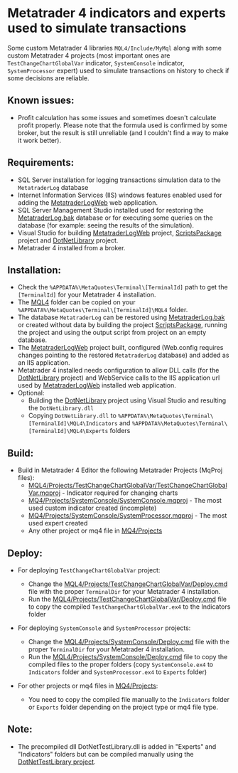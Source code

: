 # Metatrader 4 indicators and experts used to simulate transactions
Some custom Metatrader 4 libraries `MQL4/Include/MyMql` along with some custom Metatrader 4 projects (most important ones are `TestChangeChartGlobalVar` indicator, `SystemConsole` indicator, `SystemProcessor` expert) used to simulate transactions on history to check if some decisions are reliable.

## Known issues:
- Profit calculation has some issues and sometimes doesn't calculate profit properly. Please note that the formula used is confirmed by some broker, but the result is still unreliable (and I couldn't find a way to make it work better).

## Requirements:
- SQL Server installation for logging transactions simulation data to the `MetatraderLog` database
- Internet Information Services (IIS) windows features enabled used for adding the [MetatraderLogWeb](https://github.com/alexandruchirita4192/MetatraderLogWeb) web application.
- SQL Server Management Studio installed used for restoring the [MetatraderLog.bak](https://github.com/alexandruchirita4192/MetatraderLogWeb/blob/main/MetatraderLog.bak) database or for executing some queries on the database (for example: seeing the results of the simulation).
- Visual Studio for building [MetatraderLogWeb](https://github.com/alexandruchirita4192/MetatraderLogWeb) project, [ScriptsPackage](https://github.com/alexandruchirita4192/ScriptsPackage) project and [DotNetLibrary](https://github.com/alexandruchirita4192/DotNetTestLibrary) project.
- Metatrader 4 installed from a broker.

## Installation:
- Check the `%APPDATA%\MetaQuotes\Terminal\[TerminalId]` path to get the `[TerminalId]` for your Metatrader 4 installation.
- The [MQL4](https://github.com/alexandruchirita4192/Metatrader4ProjectsAndIncludes/tree/main/MQL4) folder can be copied on your `%APPDATA%\MetaQuotes\Terminal\[TerminalId]\MQL4` folder.
- The database `MetatraderLog` can be restored using [MetatraderLog.bak](https://github.com/alexandruchirita4192/MetatraderLogWeb/blob/main/MetatraderLog.bak) or created without data by building the project [ScriptsPackage](https://github.com/alexandruchirita4192/ScriptsPackage), running the project and using the output script from project on an empty database.
- The [MetatraderLogWeb](https://github.com/alexandruchirita4192/MetatraderLogWeb) project built, configured (Web.config requires changes pointing to the restored `MetatraderLog` database) and added as an IIS application.
- Metatrader 4 installed needs configuration to allow DLL calls (for the [DotNetLibrary](https://github.com/alexandruchirita4192/DotNetTestLibrary) project) and WebService calls to the IIS application url used by [MetatraderLogWeb](https://github.com/alexandruchirita4192/MetatraderLogWeb) installed web application.
- Optional:
  - Building the [DotNetLibrary](https://github.com/alexandruchirita4192/DotNetTestLibrary) project using Visual Studio and resulting the `DotNetLibrary.dll`
  - Copying `DotNetLibrary.dll` to `%APPDATA%\MetaQuotes\Terminal\[TerminalId]\MQL4\Indicators` and `%APPDATA%\MetaQuotes\Terminal\[TerminalId]\MQL4\Experts` folders

## Build:
- Build in Metatrader 4 Editor the following Metatrader Projects (MqProj files):
  - [MQL4/Projects/TestChangeChartGlobalVar/TestChangeChartGlobalVar.mqproj](https://github.com/alexandruchirita4192/Metatrader4ProjectsAndIncludes/blob/main/MQL4/Projects/TestChangeChartGlobalVar/TestChangeChartGlobalVar.mqproj) - Indicator required for changing charts
  - [MQ4/Projects/SystemConsole/SystemConsole.mqproj](https://github.com/alexandruchirita4192/Metatrader4ProjectsAndIncludes/blob/main/MQL4/Projects/SystemConsole/SystemConsole.mqproj) - The most used custom indicator created (incomplete)
  - [MQ4/Projects/SystemConsole/SystemProcessor.mqproj](https://github.com/alexandruchirita4192/Metatrader4ProjectsAndIncludes/blob/main/MQL4/Projects/SystemConsole/SystemProcessor.mqproj) - The most used expert created
  - Any other project or mq4 file in [MQ4/Projects](https://github.com/alexandruchirita4192/Metatrader4ProjectsAndIncludes/tree/main/MQL4/Projects)

## Deploy:
- For deploying `TestChangeChartGlobalVar` project:
  - Change the [MQL4/Projects/TestChangeChartGlobalVar/Deploy.cmd](https://github.com/alexandruchirita4192/Metatrader4ProjectsAndIncludes/blob/main/MQL4/Projects/TestChangeChartGlobalVar/Deploy.cmd) file with the proper `TerminalDir` for your Metatrader 4 installation.
  - Run the [MQL4/Projects/TestChangeChartGlobalVar/Deploy.cmd](https://github.com/alexandruchirita4192/Metatrader4ProjectsAndIncludes/blob/main/MQL4/Projects/TestChangeChartGlobalVar/Deploy.cmd) file to copy the compiled `TestChangeChartGlobalVar.ex4` to the Indicators folder

- For deploying `SystemConsole` and `SystemProcessor` projects:
  - Change the [MQL4/Projects/SystemConsole/Deploy.cmd](https://github.com/alexandruchirita4192/Metatrader4ProjectsAndIncludes/blob/main/MQL4/Projects/SystemConsole/Deploy.cmd) file with the proper `TerminalDir` for your Metatrader 4 installation.
  - Run the [MQL4/Projects/SystemConsole/Deploy.cmd](https://github.com/alexandruchirita4192/Metatrader4ProjectsAndIncludes/blob/main/MQL4/Projects/SystemConsole/Deploy.cmd) file to copy the compiled files to the proper folders (copy `SystemConsole.ex4` to `Indicators` folder and `SystemProcessor.ex4` to `Experts` folder)
- For other projects or mq4 files in [MQ4/Projects](https://github.com/alexandruchirita4192/Metatrader4ProjectsAndIncludes/tree/main/MQL4/Projects):
  - You need to copy the compiled file manually to the `Indicators` folder or `Exports` folder depending on the project type or mq4 file type.

## Note:
- The precompiled dll DotNetTestLibrary.dll is added in "Experts" and "Indicators" folders but can be compiled manually using the [DotNetTestLibrary project]( https://github.com/alexandruchirita4192/DotNetTestLibrary).
